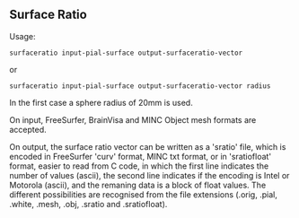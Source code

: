 ## Surface Ratio

Usage:
  
  `surfaceratio input-pial-surface output-surfaceratio-vector`
  
  or
  
  `surfaceratio input-pial-surface output-surfaceratio-vector radius`
  
  In the first case a sphere radius of 20mm is used.
  
  On input, FreeSurfer, BrainVisa and MINC Object mesh formats are accepted.
 
  On output, the surface ratio vector can be written as a 'sratio' file, which
  is encoded in FreeSurfer 'curv' format, MINC txt format, or in 'sratiofloat'
  format, easier to read from C code, in which the first line indicates the
  number of values (ascii),
  the second line indicates if the encoding is Intel or Motorola (ascii), and the remaning
  data is a block of float values.
  The different possibilities are recognised from the file extensions (.orig, .pial, .white,
  .mesh, .obj, .sratio and .sratiofloat).
